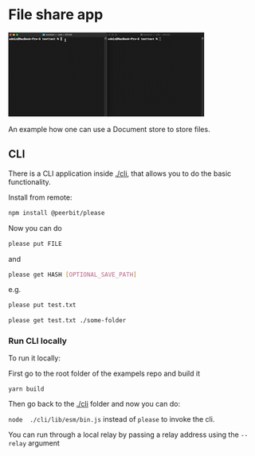 # File share app
![demo](./demo.gif)

An example how one can use a Document store to store files.


## CLI


There is a CLI application inside [./cli](./cli), that allows you to do the basic functionality.

Install from remote: 

```sh
npm install @peerbit/please
```

Now you can do 

```sh
please put FILE 
```

and 

```sh
please get HASH [OPTIONAL_SAVE_PATH]
```

e.g. 

```sh
please put test.txt 
```

```sh
please get test.txt ./some-folder
```


### Run CLI locally
To run it locally:

First go to the root folder of the exampels repo and build it

```
yarn build
```

Then go back to the [./cli](./cli) folder and now you can do: 

```node  ./cli/lib/esm/bin.js``` instead of ```please``` to invoke the cli. 

You can run through a local relay by passing a relay address using the `--relay` argument